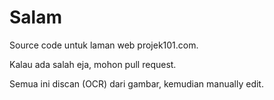 # Salam

Source code untuk laman web projek101.com.

Kalau ada salah eja, mohon pull request.

Semua ini discan (OCR) dari gambar, kemudian manually edit.

